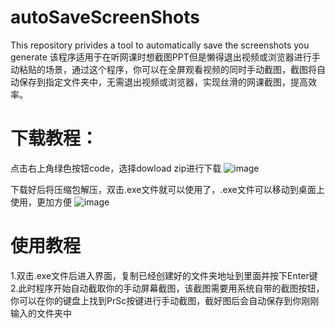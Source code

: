 # autoSaveScreenShots
This repository privides a tool to automatically save the screenshots you generate
该程序适用于在听网课时想截图PPT但是懒得退出视频或浏览器进行手动粘贴的场景，通过这个程序，你可以在全屏观看视频的同时手动截图，截图将自动保存到指定文件夹中，无需退出视频或浏览器，实现丝滑的网课截图，提高效率。

# 下载教程：

  点击右上角绿色按钮code，选择dowload zip进行下载
  ![image](https://github.com/user-attachments/assets/d8de9cd4-2149-4f50-b886-853c2711a9a9)

  下载好后将压缩包解压，双击.exe文件就可以使用了，.exe文件可以移动到桌面上使用，更加方便
  ![image](https://github.com/user-attachments/assets/fd97f94f-da63-478c-8f3e-848a3345479a)
# 使用教程

  1.双击.exe文件后进入界面，复制已经创建好的文件夹地址到里面并按下Enter键
  2.此时程序开始自动截取你的手动屏幕截图，该截图需要用系统自带的截图按钮，你可以在你的键盘上找到PrSc按键进行手动截图，截好图后会自动保存到你刚刚输入的文件夹中
